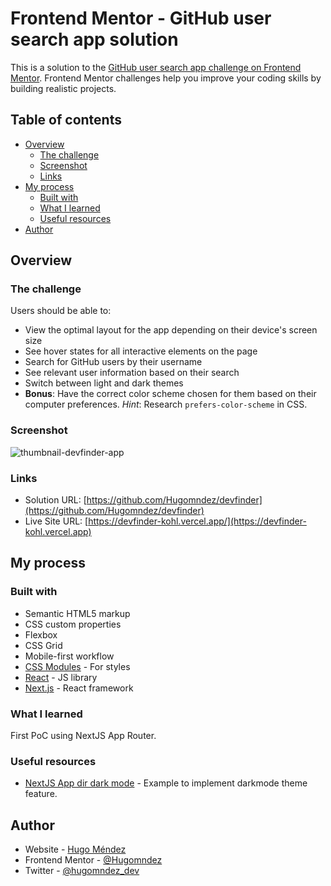# Frontend Mentor - GitHub user search app solution

This is a solution to the [GitHub user search app challenge on Frontend Mentor](https://www.frontendmentor.io/challenges/github-user-search-app-Q09YOgaH6). Frontend Mentor challenges help you improve your coding skills by building realistic projects.

## Table of contents

- [Overview](#overview)
  - [The challenge](#the-challenge)
  - [Screenshot](#screenshot)
  - [Links](#links)
- [My process](#my-process)
  - [Built with](#built-with)
  - [What I learned](#what-i-learned)
  - [Useful resources](#useful-resources)
- [Author](#author)

## Overview

### The challenge

Users should be able to:

- View the optimal layout for the app depending on their device's screen size
- See hover states for all interactive elements on the page
- Search for GitHub users by their username
- See relevant user information based on their search
- Switch between light and dark themes
- **Bonus**: Have the correct color scheme chosen for them based on their computer preferences. _Hint_: Research `prefers-color-scheme` in CSS.

### Screenshot

![thumbnail-devfinder-app](https://github.com/user-attachments/assets/2ecc170f-b19c-44b2-8bcf-afe62548ccd4)

### Links

- Solution URL: [https://github.com/Hugomndez/devfinder](https://github.com/Hugomndez/devfinder)
- Live Site URL: [https://devfinder-kohl.vercel.app/](https://devfinder-kohl.vercel.app)

## My process

### Built with

- Semantic HTML5 markup
- CSS custom properties
- Flexbox
- CSS Grid
- Mobile-first workflow
- [CSS Modules](https://nextjs.org/docs/app/building-your-application/styling/css-modules) - For styles
- [React](https://reactjs.org/) - JS library
- [Next.js](https://nextjs.org/) - React framework

### What I learned

First PoC using NextJS App Router.

### Useful resources

- [NextJS App dir dark mode](https://github.com/Hugomndez/nextjs-app-darkmode) - Example to implement darkmode theme feature.

## Author

- Website - [Hugo Méndez](https://hugomendez.dev)
- Frontend Mentor - [@Hugomndez](https://www.frontendmentor.io/profile/Hugomndez)
- Twitter - [@hugomndez_dev](https://twitter.com/hugomendez_dev)

